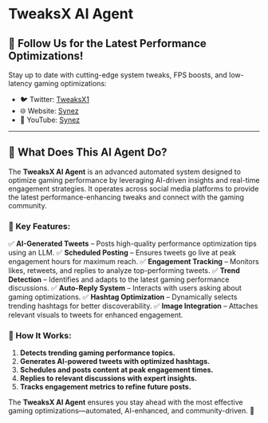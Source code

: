 # **TweaksX AI Agent**

## **📢 Follow Us for the Latest Performance Optimizations!**
Stay up to date with cutting-edge system tweaks, FPS boosts, and low-latency gaming optimizations:

- 🐦 Twitter: [TweaksX1](https://x.com/TweaksX1)
- 🌐 Website: [Synez](https://synez.net/)
- 🎥 YouTube: [Synez](https://www.youtube.com/@synez)

---

## **🤖 What Does This AI Agent Do?**
The **TweaksX AI Agent** is an advanced automated system designed to optimize gaming performance by leveraging AI-driven insights and real-time engagement strategies. It operates across social media platforms to provide the latest performance-enhancing tweaks and connect with the gaming community.

### **🔹 Key Features:**
✅ **AI-Generated Tweets** – Posts high-quality performance optimization tips using an LLM.
✅ **Scheduled Posting** – Ensures tweets go live at peak engagement hours for maximum reach.
✅ **Engagement Tracking** – Monitors likes, retweets, and replies to analyze top-performing tweets.
✅ **Trend Detection** – Identifies and adapts to the latest gaming performance discussions.
✅ **Auto-Reply System** – Interacts with users asking about gaming optimizations.
✅ **Hashtag Optimization** – Dynamically selects trending hashtags for better discoverability.
✅ **Image Integration** – Attaches relevant visuals to tweets for enhanced engagement.

### **🔧 How It Works:**
1. **Detects trending gaming performance topics.**
2. **Generates AI-powered tweets with optimized hashtags.**
3. **Schedules and posts content at peak engagement times.**
4. **Replies to relevant discussions with expert insights.**
5. **Tracks engagement metrics to refine future posts.**

The **TweaksX AI Agent** ensures you stay ahead with the most effective gaming optimizations—automated, AI-enhanced, and community-driven. 🚀

